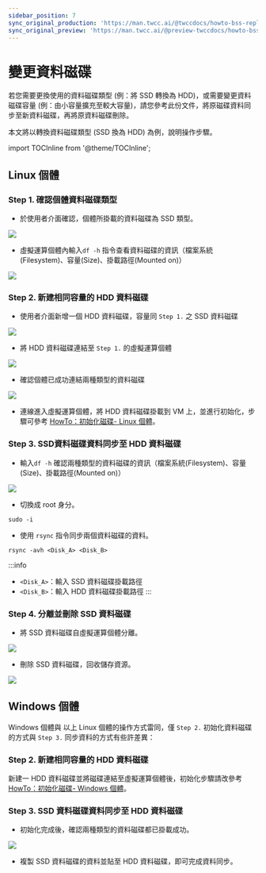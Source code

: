 ```yaml
---
sidebar_position: 7
sync_original_production: 'https://man.twcc.ai/@twccdocs/howto-bss-replace-data-vol-zh' 
sync_original_preview: 'https://man.twcc.ai/@preview-twccdocs/howto-bss-replace-data-vol-zh' 
---
```


# 變更資料磁碟


若您需要更換使用的資料磁碟類型 (例：將 SSD 轉換為 HDD)，或需要變更資料磁碟容量 (例：由小容量擴充至較大容量)，請您參考此份文件，將原磁碟資料同步至新資料磁碟，再將原資料磁碟刪除。

本文將以轉換資料磁碟類型 (SSD 換為 HDD) 為例，說明操作步驟。

import TOCInline from '@theme/TOCInline';

<TOCInline toc={toc} />

## Linux 個體


### Step 1. 確認個體資料磁碟類型

* 於使用者介面確認，個體所掛載的資料磁碟為 SSD 類型。

![](https://cos.twcc.ai/SYS-MANUAL/uploads/upload_40aed28ba656c1e5b5bffc652c50152f.png)

* 虛擬運算個體內輸入`df -h` 指令查看資料磁碟的資訊（檔案系統(Filesystem)、容量(Size)、掛載路徑(Mounted on)）

![](https://cos.twcc.ai/SYS-MANUAL/uploads/upload_3d9e1124e63cdcc6c839bdee8fc62b5c.png)


### Step 2. 新建相同容量的 HDD 資料磁碟

* 使用者介面新增一個 HDD 資料磁碟，容量同 `Step 1.` 之 SSD 資料磁碟

![](https://cos.twcc.ai/SYS-MANUAL/uploads/upload_d413319c5c0f22b4229dc279a75f7948.png)


* 將 HDD 資料磁碟連結至 `Step 1.` 的虛擬運算個體

![](https://cos.twcc.ai/SYS-MANUAL/uploads/upload_80099b288eb6de960c755d10b4634d4a.png)


* 確認個體已成功連結兩種類型的資料磁碟

![](https://cos.twcc.ai/SYS-MANUAL/uploads/upload_2ac671a10b049e027d2c41e4de7a118e.png)


* 連線進入虛擬運算個體，將 HDD 資料磁碟掛載到 VM 上，並進行初始化，步驟可參考 [HowTo：初始化磁碟- Linux 個體](https://man.twcc.ai/@twccdocs/howto-bss-init-vol-linux-zh)。

### Step 3. SSD資料磁碟資料同步至 HDD 資料磁碟

* 輸入`df -h` 確認兩種類型的資料磁碟的資訊（檔案系統(Filesystem)、容量(Size)、掛載路徑(Mounted on)）

![](https://cos.twcc.ai/SYS-MANUAL/uploads/upload_5f9b19ba05c409c20a49b5872c3c7e6f.png)


* 切換成 root 身分。

```
sudo -i
```

* 使用 `rsync` 指令同步兩個資料磁碟的資料。

```
rsync -avh <Disk_A> <Disk_B>
```

:::info
- `<Disk_A>`：輸入 SSD 資料磁碟掛載路徑
- `<Disk_B>`：輸入 HDD 資料磁碟掛載路徑
:::

### Step 4. 分離並刪除 SSD 資料磁碟

* 將 SSD 資料磁碟自虛擬運算個體分離。

![](https://cos.twcc.ai/SYS-MANUAL/uploads/upload_ffa97a90741b509f9b3ec9f6103cde66.png)


* 刪除 SSD 資料磁碟，回收儲存資源。

![](https://cos.twcc.ai/SYS-MANUAL/uploads/upload_0257c20ca1519e080030dd201eb337af.png)


## Windows 個體

Windows 個體與 以上 Linux 個體的操作方式雷同，僅 `Step 2.` 初始化資料磁碟的方式與 `Step 3.` 同步資料的方式有些許差異：

### Step 2. 新建相同容量的 HDD 資料磁碟

新建一 HDD 資料磁碟並將磁碟連結至虛擬運算個體後，初始化步驟請改參考 [HowTo：初始化磁碟- Windows 個體](https://man.twcc.ai/@twccdocs/howto-bss-init-vol-windows-zh)。

### Step 3. SSD 資料磁碟資料同步至 HDD 資料磁碟

* 初始化完成後，確認兩種類型的資料磁碟都已掛載成功。 

![](https://cos.twcc.ai/SYS-MANUAL/uploads/upload_e1f878a79bd6c276509485dd1828f1ff.png)


* 複製 SSD 資料磁碟的資料並貼至 HDD 資料磁碟，即可完成資料同步。